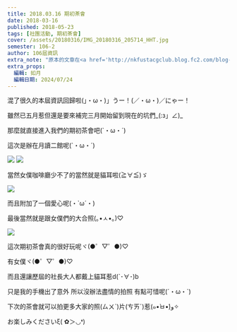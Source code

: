 ```yaml
---
title: 2018.03.16 期初茶會
date: 2018-03-16
published: 2018-05-23
tags: [社團活動, 期初茶會]
cover: /assets/20180316/IMG_20180316_205714_HHT.jpg
semester: 106-2
author: 106屆資訊
extra_note: "原本的文章在<a href='http://nkfustacgclub.blog.fc2.com/blog-entry-46.html'>這裡</a>；相片是重新依內文挑的"
extra_props:
  編輯: 如月
  編輯日期: 2024/07/24
---
```


混了很久的本屆資訊回歸啦(」・ω・)」うー！(／・ω・)／にゃー！

雖然已五月惹但還是要來補完三月開始留到現在的坑們\_(:з」∠)\_

那麼就直接進入我們的期初茶會吧(`・ω・´)

這次是辦在月讀二館呢(`・ω・´)

![](/assets/20180316/IMG_20180316_194210_HHT.jpg)
![](/assets/20180316/IMG_20180316_194542_HHT.jpg)

當然女僕咖啡廳少不了的當然就是貓耳啦(≧∀≦)ゞ

![](/assets/20180316/IMG_20180316_193930.jpg)

而且附加了一個愛心呢(・`ω´・)

最後當然就是跟女僕們的大合照(｡•ㅅ•｡)♡

![](/assets/20180316/IMG_20180316_205714_HHT.jpg)

這次期初茶會真的很好玩呢ヾ(●゜▽゜●)♡

有女僕ヾ(●゜▽゜●)♡

而且還讓歷屆的社長大人都戴上貓耳惹d(`･∀･)b

只是我的手機出了意外 所以沒辦法盡情的拍照 有點可惜呢(´・ω・`)

下次的茶會就可以拍更多大家的照(ㄙㄨˋ)片(ㄘㄞˊ)惹(๑•̀ㅂ•́)و✧

お楽しみくださいξ( ✿＞◡❛)

